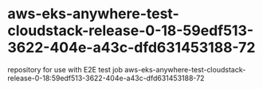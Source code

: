 # aws-eks-anywhere-test-cloudstack-release-0-18-59edf513-3622-404e-a43c-dfd631453188-72
repository for use with E2E test job aws-eks-anywhere-test-cloudstack-release-0-18:59edf513-3622-404e-a43c-dfd631453188-72
